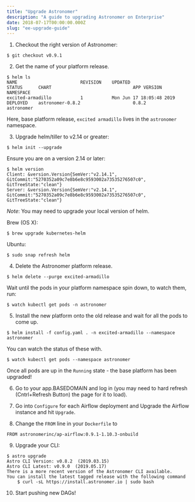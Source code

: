 ```yaml
---
title: "Upgrade Astronomer"
description: "A guide to upgrading Astronomer on Enterprise"
date: 2018-07-17T00:00:00.000Z
slug: "ee-upgrade-guide"
---
```


1) Checkout the right version of Astronomer:

`$ git checkout v0.9.1`

2) Get the name of your platform release.

```
$ helm ls
NAME                       	REVISION	UPDATED                 	STATUS  	CHART                            	APP VERSION  	NAMESPACE
excited-armadillo          	1       	Mon Jun 17 18:05:48 2019	DEPLOYED	astronomer-0.8.2                 	0.8.2        	astronomer
```

Here, base platform release, `excited armadillo` lives in the `astronomer` namespace.

3) Upgrade helm/tiller to v2.14 or greater:

```
$ helm init --upgrade
```

Ensure you are on a version 2.14 or later:

```
$ helm version
Client: &version.Version{SemVer:"v2.14.1", GitCommit:"5270352a09c7e8b6e8c9593002a73535276507c0", GitTreeState:"clean"}
Server: &version.Version{SemVer:"v2.14.1", GitCommit:"5270352a09c7e8b6e8c9593002a73535276507c0", GitTreeState:"clean"}
```
_Note_: You may need to upgrade your local version of helm.

Brew (OS X):
```
$ brew upgrade kubernetes-helm
```

Ubuntu:
```
$ sudo snap refresh helm
```

4) Delete the Astronomer platform release.

```
$ helm delete --purge excited-armadillo
```

Wait until the pods in your platform namespace spin down, to watch them, run:

```
$ watch kubectl get pods -n astronomer
```

5) Install the new platform onto the old release and wait for all the pods to come up.

```
$ helm install -f config.yaml . -n excited-armadillo --namespace astronomer
```

You can watch the status of these with.

```
$ watch kubectl get pods --namespace astronomer
```
Once all pods are up in the `Running` state - the base platform has been upgraded!

6) Go to your app.BASEDOMAIN and log in (you may need to hard refresh (Cntrl+Refresh Button) the page for it to load).

7) Go into `Configure` for each Airflow deployment and Upgrade the Airflow instance and hit `Upgrade`.

8) Change the `FROM` line in your `Dockerfile` to

```
FROM astronomerinc/ap-airflow:0.9.1-1.10.3-onbuild
```

9) Upgrade your CLI:

```
$ astro upgrade
Astro CLI Version: v0.8.2  (2019.03.15)
Astro CLI Latest: v0.9.0  (2019.05.17)
There is a more recent version of the Astronomer CLI available.
You can install the latest tagged release with the following command
	$ curl -sL https://install.astronomer.io | sudo bash

```

10) Start pushing new DAGs!
